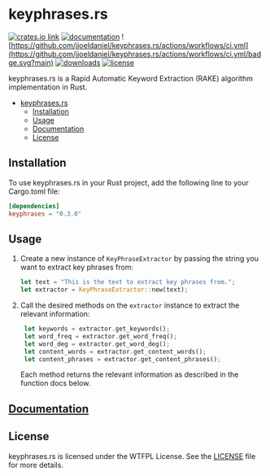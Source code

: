 # keyphrases.rs

[![crates.io link](https://shields.io/crates/v/keyphrases)](https://crates.io/crates/keyphrases) [![documentation](https://img.shields.io/docsrs/keyphrases)](https://docs.rs/keyphrases/) ![https://github.com/jjoeldaniel/keyphrases.rs/actions/workflows/ci.yml](https://github.com/jjoeldaniel/keyphrases.rs/actions/workflows/ci.yml/badge.svg?main) [![downloads](https://img.shields.io/crates/d/keyphrases)](#keyphrasesrs) [![license](https://img.shields.io/crates/l/keyphrases)](https://github.com/jjoeldaniel/keyphrases.rs/blob/main/LICENSE)

keyphrases.rs is a Rapid Automatic Keyword Extraction (RAKE) algorithm implementation in Rust.

- [keyphrases.rs](#keyphrasesrs)
  - [Installation](#installation)
  - [Usage](#usage)
  - [Documentation](#documentation)
  - [License](#license)

## Installation

To use keyphrases.rs in your Rust project, add the following line to your Cargo.toml file:

```toml
[dependencies]
keyphrases = "0.3.0"
```

## Usage

1. Create a new instance of `KeyPhraseExtractor` by passing the string you want to extract key phrases from:

   ```rust
   let text = "This is the text to extract key phrases from.";
   let extractor = KeyPhraseExtractor::new(text);
   ```

2. Call the desired methods on the `extractor` instance to extract the relevant information:

   ```rust
    let keywords = extractor.get_keywords();
    let word_freq = extractor.get_word_freq();
    let word_deg = extractor.get_word_deg();
    let content_words = extractor.get_content_words();
    let content_phrases = extractor.get_content_phrases();
   ```

   Each method returns the relevant information as described in the function docs below.

## [Documentation](https://docs.rs/keyphrases/latest/keyphrases/struct.KeyPhraseExtractor.html)

## License

keyphrases.rs is licensed under the WTFPL License. See the [LICENSE](https://github.com/jjoeldaniel/keyphrases.rs/blob/main/LICENSE) file for more details.
